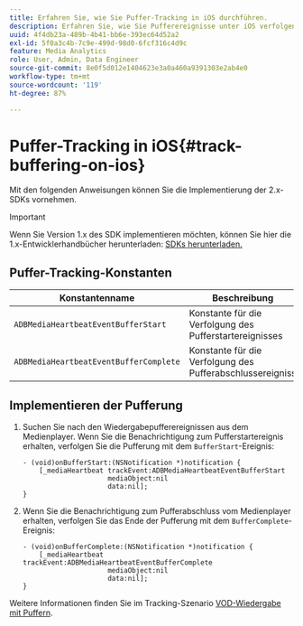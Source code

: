 ```yaml
---
title: Erfahren Sie, wie Sie Puffer-Tracking in iOS durchführen.
description: Erfahren Sie, wie Sie Pufferereignisse unter iOS verfolgen.
uuid: 4f4db23a-489b-4b41-bb6e-393ec64d52a2
exl-id: 5f0a3c4b-7c9e-499d-98d0-6fcf316c4d9c
feature: Media Analytics
role: User, Admin, Data Engineer
source-git-commit: 8e0f5d012e1404623e3a0a460a9391303e2ab4e0
workflow-type: tm+mt
source-wordcount: '119'
ht-degree: 87%

---
```


# Puffer-Tracking in iOS{#track-buffering-on-ios}

Mit den folgenden Anweisungen können Sie die Implementierung der 2.x-SDKs vornehmen.

>[!IMPORTANT]
>
>Wenn Sie Version 1.x des SDK implementieren möchten, können Sie hier die 1.x-Entwicklerhandbücher herunterladen: [SDKs herunterladen.](/help/sdk-implement/download-sdks.md)

## Puffer-Tracking-Konstanten


| Konstantenname | Beschreibung     |
|---|---|
| `ADBMediaHeartbeatEventBufferStart` | Konstante für die Verfolgung des Pufferstartereignisses |
| `ADBMediaHeartbeatEventBufferComplete` | Konstante für die Verfolgung des Pufferabschlussereignisses |

## Implementieren der Pufferung

1. Suchen Sie nach den Wiedergabepufferereignissen aus dem Medienplayer. Wenn Sie die Benachrichtigung zum Pufferstartereignis erhalten, verfolgen Sie die Pufferung mit dem `BufferStart`-Ereignis:

   ```
   - (void)onBufferStart:(NSNotification *)notification {
       [_mediaHeartbeat trackEvent:ADBMediaHeartbeatEventBufferStart  
                        mediaObject:nil  
                        data:nil];
   }
   ```

1. Wenn Sie die Benachrichtigung zum Pufferabschluss vom Medienplayer erhalten, verfolgen Sie das Ende der Pufferung mit dem `BufferComplete`-Ereignis:

   ```
   - (void)onBufferComplete:(NSNotification *)notification {
       [_mediaHeartbeat trackEvent:ADBMediaHeartbeatEventBufferComplete  
                        mediaObject:nil  
                        data:nil];
   }
   ```

Weitere Informationen finden Sie im Tracking-Szenario [VOD-Wiedergabe mit Puffern](/help/sdk-implement/tracking-scenarios/vod-buffering.md).
